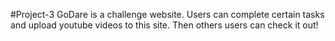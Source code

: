 #Project-3
GoDare is a challenge website. Users can complete certain tasks and upload youtube videos to this site. Then others users can check it out!
